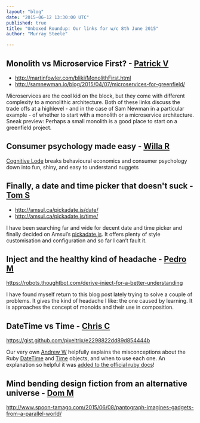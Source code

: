 ```yaml
---
layout: "blog"
date: "2015-06-12 13:30:00 UTC"
published: true
title: "Unboxed Roundup: Our links for w/c 8th June 2015"
author: "Murray Steele"

---
```


## Monolith vs Microservice First? - [Patrick V](http://www.unboxedconsulting.com/people/patrick-vine)

* http://martinfowler.com/bliki/MonolithFirst.html* http://samnewman.io/blog/2015/04/07/microservices-for-greenfield/

Microservices are the cool kid on the block, but they come with different complexity to a monolithic architecture. Both of these links discuss the trade offs at a highlevel - and in the case of Sam Newman in a particular example - of whether to start with a monolith or a microservice architecture. Sneak preview: Perhaps a small monolith is a good place to start on a greenfield project.

## Consumer psychology made easy - [Willa R](http://www.unboxedconsulting.com/people/willa-roos)

[Cognitive Lode](http://coglode.com/) breaks behavioural economics and consumer psychology down into fun, shiny, and easy to understand nuggets

## Finally, a date and time picker that doesn't suck - [Tom S](http://www.unboxedconsulting.com/people/tom-sabin)

* http://amsul.ca/pickadate.js/date/* http://amsul.ca/pickadate.js/time/

I have been searching far and wide for decent date and time picker and finally decided on Amsul’s [pickadate.js](https://github.com/amsul/pickadate.js). It offers plenty of style customisation and configuration and so far I can’t fault it.

## Inject and the healthy kind of headache - [Pedro M](http://www.unboxedconsulting.com/people/pedro-moreirea)

https://robots.thoughtbot.com/derive-inject-for-a-better-understanding

I have found myself return to this blog post lately trying to solve a couple of problems. It gives the kind of headache I like: the one caused by learning. It is approaches the concept of monoids and their use in composition.

## DateTime vs Time - [Chris C](http://www.unboxedconsulting.com/people/chris-carter)

https://gist.github.com/pixeltrix/e2298822dd89d854444b

Our very own [Andrew W](http://www.unboxedconsulting.com/people/andrew-white) helpfully explains the misconceptions about the Ruby [DateTime](http://ruby-doc.org/stdlib/libdoc/date/rdoc/DateTime.html) and [Time](http://ruby-doc.org/core/Time.html) objects, and when to use each one. An explanation so helpful it was [added to the official ruby docs](https://github.com/ruby/ruby/commit/4545875)!

## Mind bending design fiction from an alternative universe - [Dom M](http://www.unboxedconsulting.com/people/dominic-mason)

http://www.spoon-tamago.com/2015/06/08/pantograph-imagines-gadgets-from-a-parallel-world/


